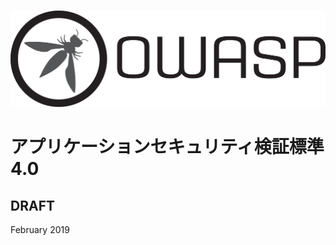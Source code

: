 #

![OWASP LOGO](../images/owasp_logo_1c_notext.png)

# アプリケーションセキュリティ検証標準 4.0

## DRAFT

February 2019
